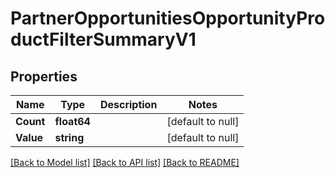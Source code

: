 # PartnerOpportunitiesOpportunityProductFilterSummaryV1

## Properties
Name | Type | Description | Notes
------------ | ------------- | ------------- | -------------
**Count** | **float64** |  | [default to null]
**Value** | **string** |  | [default to null]

[[Back to Model list]](../README.md#documentation-for-models) [[Back to API list]](../README.md#documentation-for-api-endpoints) [[Back to README]](../README.md)

